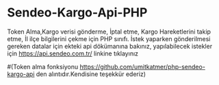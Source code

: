 # Sendeo-Kargo-Api-PHP

Token Alma,Kargo verisi gönderme, İptal etme, Kargo Hareketlerini takip etme, İl ilçe bilgilerini çekme için PHP sınıfı.
İstek yaparken gönderilmesi gereken datalar için ekteki api dökümanına bakınız, yapılabilecek istekler için https://api.sendeo.com.tr/ linkine tıklayınız

#(Token alma fonksiyonu https://github.com/umitkatmer/php-sendeo-kargo-api den alıntıdır.Kendisine teşekkür ederiz)
